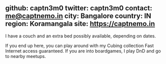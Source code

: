 github: captn3m0
twitter: captn3m0
contact: me@captnemo.in
city: Bangalore
country: IN
region: Koramangala
site: https://captnemo.in
---

I have a couch and an extra bed possibly available, depending on dates.

If you end up here, you can play around with my Cubing collection
Fast Internet access guaranteed. If you are into boardgames, I play DnD
and go to nearby meetups.